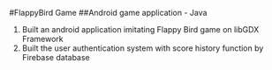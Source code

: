 #FlappyBird Game
##Android game application - Java

1. Built an android application imitating Flappy Bird game on libGDX Framework  
2. Built the user authentication system with score history function by Firebase database

